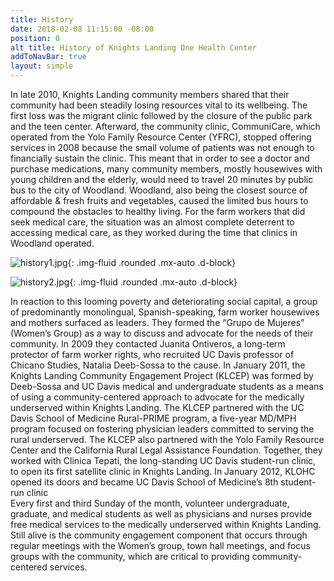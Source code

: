 ```yaml
---
title: History
date: 2018-02-08 11:15:00 -08:00
position: 0
alt title: History of Knights Landing One Health Center
addToNavBar: true
layout: simple
---
```


<div class="row" markdown="1">

<div class="col-xs-6 col-sm-8">
In late 2010, Knights Landing community members shared that their community had been steadily losing resources vital to its wellbeing. The first loss was the migrant clinic followed by the closure of the public park and the teen center. Afterward, the community clinic, CommuniCare, which operated from the Yolo Family Resource Center (YFRC), stopped offering services in 2008 because the small volume of patients was not enough to financially sustain the clinic. This meant that in order to see a doctor and purchase medications, many community members, mostly housewives with young children and the elderly, would need to travel 20 minutes by public bus to the city of Woodland. Woodland, also being the closest source of affordable & fresh fruits and vegetables, caused the limited bus hours to compound the obstacles to healthy living. For the farm workers that did seek medical care, the situation was an almost complete deterrent to accessing medical care, as they worked during the time that clinics in Woodland operated. 
</div>
<div class="col-xs-6 col-sm-4" markdown="1">

![history1.jpg](/uploads/history1.jpg){: .img-fluid .rounded .mx-auto .d-block}
</div>
</div>

<div class="row" markdown="1">
<div class="col-xs-6 col-sm-4" markdown="1">

![history2.jpg](/uploads/history2.jpg){: .img-fluid .rounded .mx-auto .d-block}
</div>
<div class="col-xs-6 col-sm-8" markdown="1">
In reaction to this looming poverty and deteriorating social capital, a group of predominantly monolingual, Spanish-speaking, farm worker housewives and mothers surfaced as leaders. They formed the “Grupo de Mujeres” (Women’s Group) as a way to discuss and advocate for the needs of their community. In 2009 they contacted Juanita Ontiveros, a long-term protector of farm worker rights, who recruited UC Davis professor of Chicano Studies, Natalia Deeb-Sossa to the cause. In January 2011, the Knights Landing Community Engagement Project (KLCEP) was formed by Deeb-Sossa and UC Davis medical and undergraduate students as a means of using a community-centered approach to advocate for the medically underserved within Knights Landing.  The KLCEP partnered with the UC Davis School of Medicine Rural-PRIME program, a five-year MD/MPH program focused on fostering physician leaders committed to serving the rural underserved. The KLCEP also partnered with the Yolo Family Resource Center and the California Rural Legal Assistance Foundation. Together, they worked with Clinica Tepati, the long-standing UC Davis student-run clinic, to open its first satellite clinic in Knights Landing. In January 2012, KLOHC opened its doors and became UC Davis School of Medicine’s 8th student-run clinic
</div>
</div>

<div class="row">
<div class="col-sm-12">
Every first and third Sunday of the month, volunteer undergraduate, graduate, and medical students as well as physicians and nurses provide free medical services to the medically underserved within Knights Landing. Still alive is the community engagement component that occurs through regular meetings with the Women’s group, town hall meetings, and focus groups with the community, which are critical to providing community-centered services. 
</div>
</div>